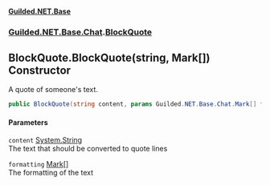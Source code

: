 #### [Guilded.NET.Base](Guilded_NET_Base.md 'Guilded.NET.Base')
### [Guilded.NET.Base.Chat](Guilded_NET_Base.md#Guilded_NET_Base_Chat 'Guilded.NET.Base.Chat').[BlockQuote](BlockQuote.md 'Guilded.NET.Base.Chat.BlockQuote')
## BlockQuote.BlockQuote(string, Mark[]) Constructor
A quote of someone's text.  
```csharp
public BlockQuote(string content, params Guilded.NET.Base.Chat.Mark[] formatting);
```
#### Parameters
<a name='Guilded_NET_Base_Chat_BlockQuote_BlockQuote(string_Guilded_NET_Base_Chat_Mark__)_content'></a>
`content` [System.String](https://docs.microsoft.com/en-us/dotnet/api/System.String 'System.String')  
The text that should be converted to quote lines
  
<a name='Guilded_NET_Base_Chat_BlockQuote_BlockQuote(string_Guilded_NET_Base_Chat_Mark__)_formatting'></a>
`formatting` [Mark](Mark.md 'Guilded.NET.Base.Chat.Mark')[[]](https://docs.microsoft.com/en-us/dotnet/api/System.Array 'System.Array')  
The formatting of the text
  
